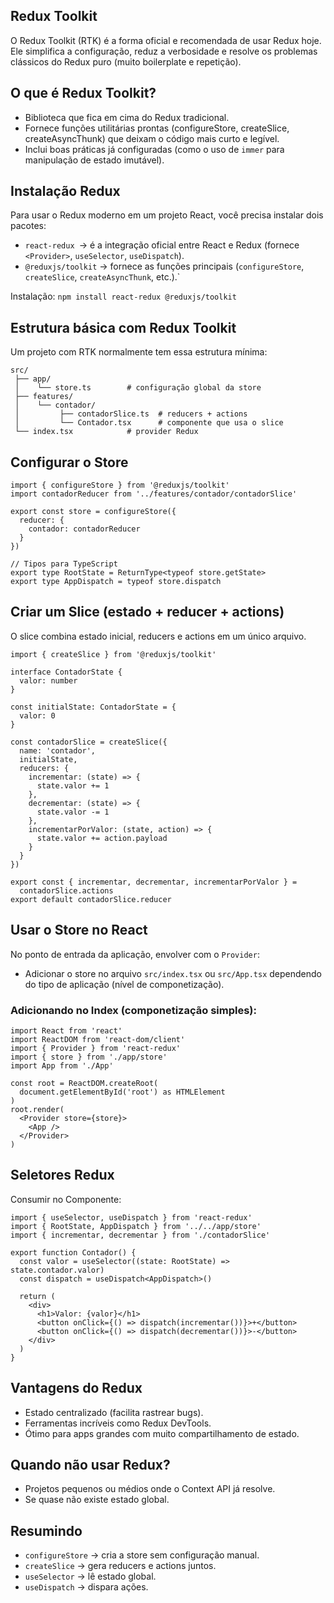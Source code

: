 ## Redux Toolkit
O Redux Toolkit (RTK) é a forma oficial e recomendada de usar Redux hoje. Ele simplifica a configuração, reduz a verbosidade e resolve os problemas clássicos do Redux puro (muito boilerplate e repetição).

## O que é Redux Toolkit?
- Biblioteca que fica em cima do Redux tradicional.
- Fornece funções utilitárias prontas (configureStore, createSlice, createAsyncThunk) que deixam o código mais curto e legível.
- Inclui boas práticas já configuradas (como o uso de ``immer`` para manipulação de estado imutável).

## Instalação Redux
Para usar o Redux moderno em um projeto React, você precisa instalar dois pacotes:
- ``react-redux ``→ é a integração oficial entre React e Redux (fornece ``<Provider>``, ``useSelector``, ``useDispatch``).
- ``@reduxjs/toolkit`` → fornece as funções principais (``configureStore``, ``createSlice``, ``createAsyncThunk``, etc.).`

Instalação: ``npm install react-redux @reduxjs/toolkit``

## Estrutura básica com Redux Toolkit
Um projeto com RTK normalmente tem essa estrutura mínima:
```
src/
 ├── app/
 │    └── store.ts        # configuração global da store
 ├── features/
 │    └── contador/
 │         ├── contadorSlice.ts  # reducers + actions
 │         └── Contador.tsx      # componente que usa o slice
 └── index.tsx            # provider Redux
```

## Configurar o Store
```
import { configureStore } from '@reduxjs/toolkit'
import contadorReducer from '../features/contador/contadorSlice'

export const store = configureStore({
  reducer: {
    contador: contadorReducer
  }
})

// Tipos para TypeScript
export type RootState = ReturnType<typeof store.getState>
export type AppDispatch = typeof store.dispatch
```

## Criar um Slice (estado + reducer + actions)
O slice combina estado inicial, reducers e actions em um único arquivo.
```
import { createSlice } from '@reduxjs/toolkit'

interface ContadorState {
  valor: number
}

const initialState: ContadorState = {
  valor: 0
}

const contadorSlice = createSlice({
  name: 'contador',
  initialState,
  reducers: {
    incrementar: (state) => {
      state.valor += 1
    },
    decrementar: (state) => {
      state.valor -= 1
    },
    incrementarPorValor: (state, action) => {
      state.valor += action.payload
    }
  }
})

export const { incrementar, decrementar, incrementarPorValor } =
  contadorSlice.actions
export default contadorSlice.reducer
```


## Usar o Store no React
No ponto de entrada da aplicação, envolver com o ``Provider``:
- Adicionar o store no arquivo ``src/index.tsx`` ou ``src/App.tsx`` dependendo do tipo de aplicação (nível de componetização).

### Adicionando no Index (componetização simples):
```
import React from 'react'
import ReactDOM from 'react-dom/client'
import { Provider } from 'react-redux'
import { store } from './app/store'
import App from './App'

const root = ReactDOM.createRoot(
  document.getElementById('root') as HTMLElement
)
root.render(
  <Provider store={store}>
    <App />
  </Provider>
)
```

## Seletores Redux
Consumir no Componente:
```
import { useSelector, useDispatch } from 'react-redux'
import { RootState, AppDispatch } from '../../app/store'
import { incrementar, decrementar } from './contadorSlice'

export function Contador() {
  const valor = useSelector((state: RootState) => state.contador.valor)
  const dispatch = useDispatch<AppDispatch>()

  return (
    <div>
      <h1>Valor: {valor}</h1>
      <button onClick={() => dispatch(incrementar())}>+</button>
      <button onClick={() => dispatch(decrementar())}>-</button>
    </div>
  )
}
```

## Vantagens do Redux
- Estado centralizado (facilita rastrear bugs).
- Ferramentas incríveis como Redux DevTools.
- Ótimo para apps grandes com muito compartilhamento de estado.

## Quando não usar Redux?
- Projetos pequenos ou médios onde o Context API já resolve.
- Se quase não existe estado global.

## Resumindo
- ``configureStore`` → cria a store sem configuração manual.
- ``createSlice`` → gera reducers e actions juntos.
- ``useSelector`` → lê estado global.
- ``useDispatch`` → dispara ações.